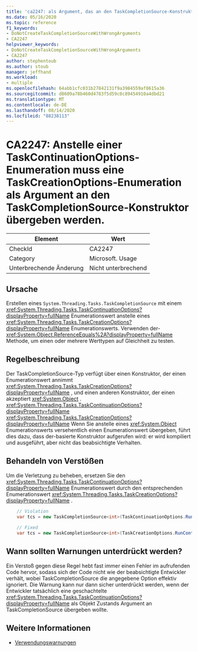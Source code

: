 ```yaml
---
title: 'ca2247: als Argument, das an den TaskCompletionSource-Konstruktor übergeben wurde, sollte die taskupationoptions-Enumeration anstelle der TaskContinuationOptions-Enumeration'
ms.date: 05/16/2020
ms.topic: reference
f1_keywords:
- DoNotCreateTaskCompletionSourceWithWrongArguments
- CA2247
helpviewer_keywords:
- DoNotCreateTaskCompletionSourceWithWrongArguments
- CA2247
author: stephentoub
ms.author: stoub
manager: jeffhand
ms.workload:
- multiple
ms.openlocfilehash: 64abb1cfc031b27842131f9a3984559af8615a36
ms.sourcegitcommit: d8609a78b460d4783f5d59c0c89454910a4dbd21
ms.translationtype: MT
ms.contentlocale: de-DE
ms.lasthandoff: 08/14/2020
ms.locfileid: "88238113"
---
```

# <a name="ca2247-argument-passed-to-taskcompletionsource-constructor-should-be-taskcreationoptions-enum-instead-of-taskcontinuationoptions-enum"></a>CA2247: Anstelle einer TaskContinuationOptions-Enumeration muss eine TaskCreationOptions-Enumeration als Argument an den TaskCompletionSource-Konstruktor übergeben werden.

|Element|Wert|
|-|-|
|CheckId|CA2247|
|Category|Microsoft. Usage|
|Unterbrechende Änderung|Nicht unterbrechend|

## <a name="cause"></a>Ursache

Erstellen eines `System.Threading.Tasks.TaskCompletionSource` mit einem <xref:System.Threading.Tasks.TaskContinuationOptions?displayProperty=fullName> Enumerationswert anstelle eines <xref:System.Threading.Tasks.TaskCreationOptions?displayProperty=fullName> Enumerationswerts.
Verwenden der- <xref:System.Object.ReferenceEquals%2A?displayProperty=fullName> Methode, um einen oder mehrere Werttypen auf Gleichheit zu testen.

## <a name="rule-description"></a>Regelbeschreibung

Der TaskCompletionSource-Typ verfügt über einen Konstruktor, der einen Enumerationswert annimmt <xref:System.Threading.Tasks.TaskCreationOptions?displayProperty=fullName> , und einen anderen Konstruktor, der einen akzeptiert <xref:System.Object> .  <xref:System.Threading.Tasks.TaskContinuationOptions?displayProperty=fullName> <xref:System.Threading.Tasks.TaskCreationOptions?displayProperty=fullName> Wenn Sie anstelle eines <xref:System.Object> Enumerationswerts versehentlich einen Enumerationswert übergeben, führt dies dazu, dass der-basierte Konstruktor aufgerufen wird: er wird kompiliert und ausgeführt, aber nicht das beabsichtigte Verhalten.

## <a name="how-to-fix-violations"></a>Behandeln von Verstößen

Um die Verletzung zu beheben, ersetzen Sie den <xref:System.Threading.Tasks.TaskContinuationOptions?displayProperty=fullName> Enumerationswert durch den entsprechenden Enumerationswert <xref:System.Threading.Tasks.TaskCreationOptions?displayProperty=fullName> .

```csharp
    // Violation
    var tcs = new TaskCompletionSource<int>(TaskContinuationOptions.RunContinuationsAsynchronously);
    
    // Fixed
    var tcs = new TaskCompletionSource<int>(TaskCreationOptions.RunContinuationsAsynchronously);
```

## <a name="when-to-suppress-warnings"></a>Wann sollten Warnungen unterdrückt werden?

Ein Verstoß gegen diese Regel hebt fast immer einen Fehler im aufrufenden Code hervor, sodass sich der Code nicht wie der beabsichtigte Entwickler verhält, wobei TaskCompletionSource die angegebene Option effektiv ignoriert.  Die Warnung kann nur dann sicher unterdrückt werden, wenn der Entwickler tatsächlich eine geschachtelte <xref:System.Threading.Tasks.TaskContinuationOptions?displayProperty=fullName> als Objekt Zustands Argument an TaskCompletionSource übergeben wollte.


## <a name="see-also"></a>Weitere Informationen

- [Verwendungswarnungen](../code-quality/usage-warnings.md)
